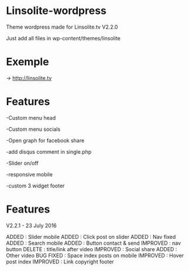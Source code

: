 # Linsolite-wordpress
Theme wordpress made for Linsolite.tv V2.2.0

Just add all files in wp-content/themes/linsolite


# Exemple

-> http://linsolite.tv


# Features 

-Custom menu head

-Custom menu socials

-Open graph for facebook share

-add disqus comment in single.php

-Slider on/off

-responsive mobile

-custom 3 widget footer


# Features 


V2.2.1 - 23 July 2016

ADDED : Slider mobile
ADDED : Click post on slider
ADDED : Nav fixed
ADDED : Search mobile
ADDED : Button contact & send
IMPROVED : nav button
DELETE : title/link after video
IMPROVED : Social share
ADDED : Other video
BUG FIXED : Space index posts on mobile
IMPROVED : Hover post index
IMPROVED : Link copyright footer
